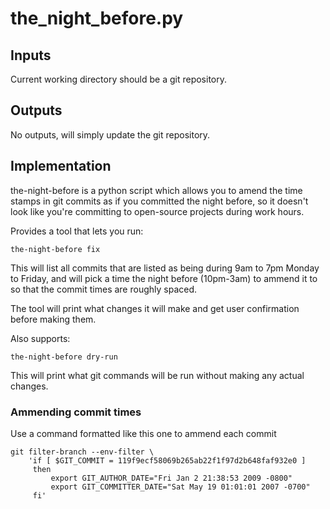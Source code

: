 # the_night_before.py

## Inputs

Current working directory should be a git repository.

## Outputs

No outputs, will simply update the git repository.

## Implementation

the-night-before is a python script which allows you to amend the time stamps in git commits as if you committed the night before, so it doesn't look like you're committing to open-source projects during work hours.

Provides a tool that lets you run:

```
the-night-before fix
```

This will list all commits that are listed as being during 9am to 7pm Monday to Friday, and will pick a time the night before (10pm-3am) to ammend it to so that the commit times are roughly spaced.

The tool will print what changes it will make and get user confirmation before making them.

Also supports:

```
the-night-before dry-run
```

This will print what git commands will be run without making any actual changes.

### Ammending commit times

Use a command formatted like this one to ammend each commit

```
git filter-branch --env-filter \
    'if [ $GIT_COMMIT = 119f9ecf58069b265ab22f1f97d2b648faf932e0 ]
     then
         export GIT_AUTHOR_DATE="Fri Jan 2 21:38:53 2009 -0800"
         export GIT_COMMITTER_DATE="Sat May 19 01:01:01 2007 -0700"
     fi'
```
